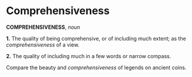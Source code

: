 # Comprehensiveness

**COMPREHENSIVENESS**, _noun_

**1.** The quality of being comprehensive, or of including much extent; as the _comprehensiveness_ of a view.

**2.** The quality of including much in a few words or narrow compass.

Compare the beauty and _comprehensiveness_ of legends on ancient coins.